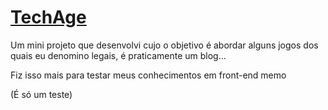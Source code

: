 # <a href="https://davi-marques.github.io/techgames/" target="_blank">TechAge</a>
Um mini projeto que desenvolvi cujo o objetivo é abordar alguns jogos dos quais eu denomino legais, é praticamente um blog...

Fiz isso mais para testar meus conhecimentos em front-end memo

(É só um teste)
